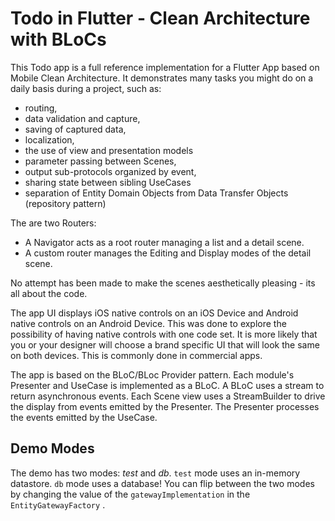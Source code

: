 # Todo in Flutter - Clean Architecture with BLoCs

This Todo app is a full reference implementation for a Flutter App based on Mobile Clean Architecture. It demonstrates many tasks you might do on a daily basis during a project, such as:
- routing, 
- data validation and capture, 
- saving of captured data, 
- localization, 
- the use of view and presentation models
- parameter passing between Scenes, 
- output sub-protocols organized by event,
- sharing state between sibling UseCases
- separation of Entity Domain Objects from Data Transfer Objects (repository pattern)

The are two Routers:
* A Navigator acts as a root router managing a list and a detail scene. 
* A custom router manages the Editing and Display modes of the detail scene.

No attempt has been made to make the scenes aesthetically pleasing - its all about the code. 

The app UI displays iOS native controls on an iOS Device and Android native controls on an Android Device.
This was done to explore the possibility of having native controls with one code set.
It is more likely that you or your designer will choose a brand specific UI that will look the same on both devices. This is commonly done in commercial apps.

The app is based on the BLoC/BLoc Provider pattern. Each module's Presenter and UseCase is implemented as a BLoC. A BLoC uses a stream to return asynchronous events. Each Scene view uses a StreamBuilder to drive the display from events emitted by the Presenter. The Presenter processes the events emitted by the UseCase.

## Demo Modes

The demo has two modes: *test* and *db*. `test` mode uses an in-memory datastore. `db` mode uses a database! You can flip between the two modes by changing the value of the `gatewayImplementation`  in the `EntityGatewayFactory` .



